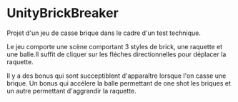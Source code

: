 # UnityBrickBreaker

Projet d'un jeu de casse brique dans le cadre d'un test technique.

Le jeu comporte une scène comportant 3 styles de brick, une raquette et une balle.Il suffit de cliquer sur les fléches directionnelles pour déplacer la raquette.

Il y a des bonus qui sont succeptiblent d'apparaître lorsque l'on casse une brique. Un bonus qui accélere la balle permettant de one shot les briques et un autre permettant d'aggrandir la raquette.
